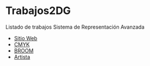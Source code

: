 # Trabajos2DG
Listado de trabajos Sistema de Representación Avanzada
* [Sitio Web]()
* [CMYK]()
* [BROOM]() 
* [Artista]() 

